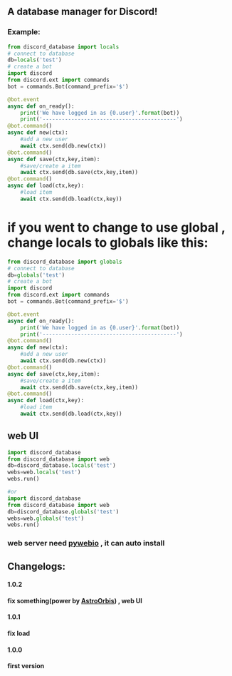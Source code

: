 ## A database manager for Discord!
### Example:
```python
from discord_database import locals
# connect to database
db=locals('test')
# create a bot
import discord
from discord.ext import commands
bot = commands.Bot(command_prefix='$')

@bot.event
async def on_ready():
    print('We have logged in as {0.user}'.format(bot))
    print('------------------------------------------')
@bot.command()
async def new(ctx):
    #add a new user
    await ctx.send(db.new(ctx))
@bot.command()
async def save(ctx,key,item):
    #save/create a item
    await ctx.send(db.save(ctx,key,item))
@bot.command()
async def load(ctx,key):
    #load item
    await ctx.send(db.load(ctx,key))
```
# if you went to change to use global , change locals to globals like this:
```python
from discord_database import globals
# connect to database
db=globals('test')
# create a bot
import discord
from discord.ext import commands
bot = commands.Bot(command_prefix='$')

@bot.event
async def on_ready():
    print('We have logged in as {0.user}'.format(bot))
    print('------------------------------------------')
@bot.command()
async def new(ctx):
    #add a new user
    await ctx.send(db.new(ctx))
@bot.command()
async def save(ctx,key,item):
    #save/create a item
    await ctx.send(db.save(ctx,key,item))
@bot.command()
async def load(ctx,key):
    #load item
    await ctx.send(db.load(ctx,key))
```
## web UI
```python
import discord_database
from discord_database import web
db=discord_database.locals('test')
webs=web.locals('test')
webs.run()

#or
import discord_database
from discord_database import web
db=discord_database.globals('test')
webs=web.globals('test')
webs.run()
```
### web server need  [pywebio](https://pypi.org/project/pywebio/) , it can auto install
## Changelogs:
#### 1.0.2
#### fix something(power by [AstroOrbis](https://github.com/AstroOrbis)) , web UI
#### 1.0.1
#### fix load

#### 1.0.0
#### first version
